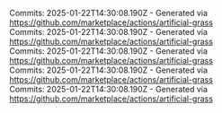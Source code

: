 Commits: 2025-01-22T14:30:08.190Z - Generated via https://github.com/marketplace/actions/artificial-grass
<br>
Commits: 2025-01-22T14:30:08.190Z - Generated via https://github.com/marketplace/actions/artificial-grass
<br>
Commits: 2025-01-22T14:30:08.190Z - Generated via https://github.com/marketplace/actions/artificial-grass
<br>
Commits: 2025-01-22T14:30:08.190Z - Generated via https://github.com/marketplace/actions/artificial-grass
<br>
Commits: 2025-01-22T14:30:08.190Z - Generated via https://github.com/marketplace/actions/artificial-grass
<br>
